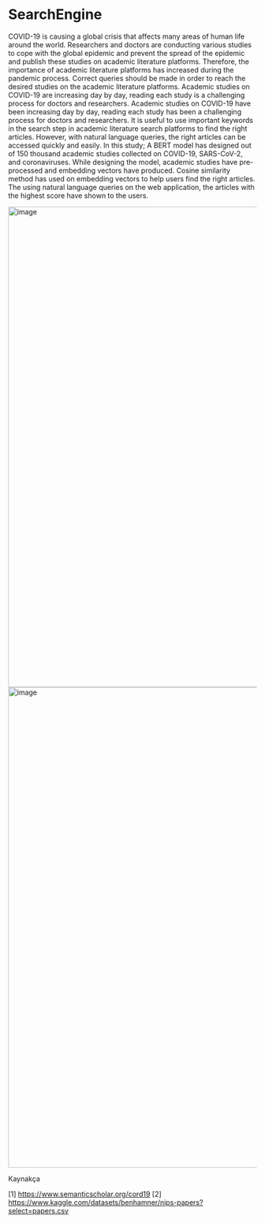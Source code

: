 # SearchEngine


COVID-19 is causing a global crisis that affects many areas of human life around the world. Researchers and doctors are conducting various studies to cope with the global epidemic and prevent the spread of the epidemic and publish these studies on academic literature platforms. Therefore, the importance of academic literature platforms has increased during the pandemic process. Correct queries should be made in order to reach the desired studies on the academic literature platforms. Academic studies on COVID-19 are increasing day by day, reading each study is a challenging process for doctors and researchers. Academic studies on COVID-19 have been increasing day by day, reading each study has been a challenging process for doctors and researchers. It is useful to use important keywords in the search step in academic literature search platforms to find the right articles. However, with natural language queries, the right articles can be accessed quickly and easily. In this study; A BERT model has designed out of 150 thousand academic studies collected on COVID-19, SARS-CoV-2, and coronaviruses. While designing the model, academic studies have pre-processed and embedding vectors have produced. Cosine similarity method has used on embedding vectors to help users find the right articles. The using natural language queries on the web application, the articles with the highest score have shown to the users.


<img width="975" alt="image" src="https://user-images.githubusercontent.com/62748526/168163100-89bf2780-6d77-4e0e-93b8-c39a4ddbdbf2.png">


<img width="975" alt="image" src="https://user-images.githubusercontent.com/62748526/168163135-608c74cb-caad-40dc-8f9e-f243b7644aa0.png">


Kaynakça

[1] https://www.semanticscholar.org/cord19
[2] https://www.kaggle.com/datasets/benhamner/nips-papers?select=papers.csv


